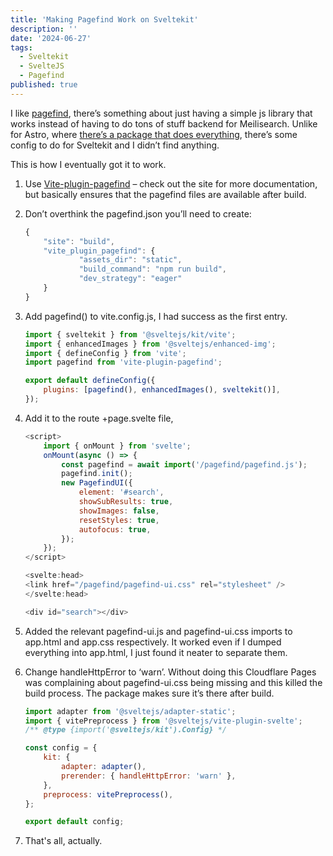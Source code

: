 ```yaml
---
title: 'Making Pagefind Work on Sveltekit'
description: ''
date: '2024-06-27'
tags:
  - Sveltekit
  - SvelteJS
  - Pagefind
published: true
---
```


I like [pagefind](https://pagefind.app/docs/ui-usage/), there’s something about just having a simple js library that works instead of having to do tons of stuff backend for Meilisearch. Unlike for Astro, where [there’s a package that does everything](https://github.com/shishkin/astro-pagefind), there’s some config to do for Sveltekit and I didn’t find anything.

This is how I eventually got it to work.

1.  Use [Vite-plugin-pagefind](https://github.com/Hugos68/vite-plugin-pagefind) – check out the site for more documentation, but basically ensures that the pagefind files are available after build.

2.  Don’t overthink the pagefind.json you’ll need to create:

    ```js
    {
        "site": "build",
        "vite_plugin_pagefind": {
                "assets_dir": "static",
                "build_command": "npm run build",
                "dev_strategy": "eager"
        }
    }
    ```

3.  Add pagefind() to vite.config.js, I had success as the first entry.

    ```js
    import { sveltekit } from '@sveltejs/kit/vite';
    import { enhancedImages } from '@sveltejs/enhanced-img';
    import { defineConfig } from 'vite';
    import pagefind from 'vite-plugin-pagefind';

    export default defineConfig({
    	plugins: [pagefind(), enhancedImages(), sveltekit()],
    });
    ```

4.  Add it to the route +page.svelte file,

    ```js
    <script>
        import { onMount } from 'svelte';
        onMount(async () => {
            const pagefind = await import('/pagefind/pagefind.js');
            pagefind.init();
            new PagefindUI({
                element: '#search',
                showSubResults: true,
                showImages: false,
                resetStyles: true,
                autofocus: true,
            });
        });
    </script>

    <svelte:head>
    <link href="/pagefind/pagefind-ui.css" rel="stylesheet" />
    </svelte:head>

    <div id="search"></div>
    ```

5.  Added the relevant pagefind-ui.js and pagefind-ui.css imports to app.html and app.css respectively. It worked even if I dumped everything into app.html, I just found it neater to separate them.

6.  Change handleHttpError to ‘warn’. Without doing this Cloudflare Pages was complaining about pagefind-ui.css being missing and this killed the build process. The package makes sure it’s there after build.

    ```js
    import adapter from '@sveltejs/adapter-static';
    import { vitePreprocess } from '@sveltejs/vite-plugin-svelte';
    /** @type {import('@sveltejs/kit').Config} */

    const config = {
    	kit: {
    		adapter: adapter(),
    		prerender: { handleHttpError: 'warn' },
    	},
    	preprocess: vitePreprocess(),
    };

    export default config;
    ```

7.  That's all, actually.
